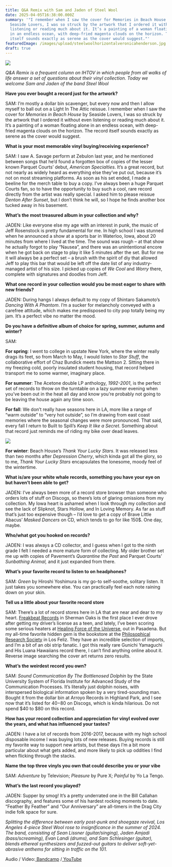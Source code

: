 ```yaml
---
title: Q&A Remix with Sam and Jaden of Steel Wool
date: 2025-04-05T16:38:00.000Z
summary: '"I remember when I saw the cover for Memories in Beach House by
  Seaside Lovers, I was so struck by the artwork that I ordered it without even
  listening or reading much about it. It’s a painting of a woman floating alone
  in an endless ocean, with deep-fried magenta clouds on the horizon. The record
  itself sounds exactly as serene as the cover would suggest."'
featuredImage: /images/upload/steelwoolhorizontalveronicahenderson.jpg
draft: true
---
```

![](/images/upload/steelwoolhorizontalveronicahenderson.jpg)

*Q&A Remix is a frequent column on IHTOV in which people from all walks of life answer a set of questions about their vinyl collection. Today we welcome Sam and Jaden of the band Steel Wool*

**Have you ever bought a record just for the artwork?** 

SAM: I’m mostly a dollar bin scavenger, but every now and then I allow myself to ball out on a Light In The Attic reissue. I remember when I saw the cover for *Memories in Beach House* by Seaside Lovers, I was so struck by the artwork that I ordered it without even listening or reading much about it. It’s a painting of a woman floating alone in an endless ocean, with deep-fried magenta clouds on the horizon. The record itself sounds exactly as serene as the cover would suggest. 

**What is your most memorable vinyl buying/receiving experience?** 

SAM: I saw A. Savage perform at Zebulon last year, and he mentioned between songs that he’d found a forgotten box of copies of the lesser known Parquet Courts’ debut, *American Specialties*. It’s a great record, but not nearly as widely heard as everything else they’ve put out, because it’s not on most streaming platforms. As soon as his set ended, I made a beeline for the merch table to buy a copy. I’ve always been a huge Parquet Courts fan, so to have the opportunity to buy such a cool, rare record directly from the artist was really special. I asked him to please reissue *Denton After Sunset*, but I don’t think he will, so I hope he finds another box tucked away in his basement. 

**What’s the most treasured album in your collection and why?** 

JADEN: Like everyone else my age with an interest in punk, the music of Jeff Rosenstock is pretty fundamental for me. In high school I was stunned when he announced a show at a sports bar in Waterloo, Iowa, about 20 minutes from where I lived at the time. The sound was rough – at that show he actually forgot to play “Nausea”, and there was an unintentional encore when he got back on stage to play it like 5 minutes after the set. But for me it will always be a perfect set – a brush with the spirit of diy that allowed Jeff to play this bar that would be left off the date list of any industry-managed artist of his size. I picked up copies of *We Cool* and *Worry* there, complete with signatures and doodles from Jeff.

**What one record in your collection would you be most eager to share with new friends?**

JADEN: During hangs I always default to my copy of Shintaro Sakamoto’s *Dancing With A Phantom*. I’m a sucker for melancholy conveyed with a carefree attitude, which makes me predisposed to city pop totally being my jam. It’s a perfect vibe no matter the mood.

**Do you have a definitive album of choice for spring, summer, autumn and winter?**

SAM:

**For spring**: I went to college in upstate New York, where the winter really drags its feet, so from March to May, I would listen to *Star Stuff*, the collaborative effort of Chaz Bundick meets the Mattson 2. Sitting there in my freezing cold, poorly insulated student housing, that record helped transport me to some warmer, imaginary place. 

**For summer**: The Acetone double LP anthology, *1992-2001*, is the perfect set of records to throw on the turntable on a lazy summer evening when you’ve been out in the heat all day and know you’re probably not going to be leaving the house again any time soon.

**For fall**: We don’t really have seasons here in LA, more like a range of “warm outside” to “very hot outside”, so I’m drawing from east coast memories where the seasonal changes were more pronounced. That said, every fall I return to Built to Spill’s *Keep It like a Secret*. Something about that record just reminds me of riding my bike over dead leaves.

![](/images/upload/steel-wool-ep-art-artist-cayla-blachman-.png)

**For winter**: Beach House’s *Thank Your Lucky Stars*. It was released less than two months after *Depression Cherry*, which kinda got all the glory, so to me, *Thank Your Lucky Stars* encapsulates the lonesome, moody feel of the wintertime.

**What is/are your white whale records, something you have your eye on but haven’t been able to get?**

JADEN: I’ve always been more of a record store browser than someone who orders lots of stuff on Discogs, so there’s lots of glaring omissions from my collection. My Iowa heart is ashamed when I look through my collection and see the lack of Slipknot, Stars Hollow, and In Loving Memory. As far as stuff that’s just too expensive though – I’d love to get a copy of Brave Little Abacus’ *Masked Dancers* on CD, which tends to go for like 150$. One day, maybe.

**Who/what got you hooked on records?**

JADEN: I was always a CD collector, and I guess when I got to the ninth grade I felt I needed a more mature form of collecting. My older brother set me up with copies of Pavement’s *Quarantine the Past* and Parquet Courts’ *Sunbathing Animal,* and it just expanded from there.

**What’s your favorite record to listen to on headphones?**

SAM: *Green* by Hiroshi Yoshimura is my go-to self-soothe, solitary listen. It just takes you somewhere else. You can practically feel each note raining down on your skin. 

**Tell us a little about your favorite record store**

SAM: There’s a lot of record stores here in LA that are near and dear to my heart. [Freakbeat Records](https://www.freakbeatrecords.com/) in Sherman Oaks is the first place I ever drove after getting my driver’s license as a teen, and lately, I’ve been scoring some serious heaters at [Healing Force of the Universe](https://healingforcerecords.com/), out in Pasadena. But my all-time favorite hidden gem is the bookstore at the [Philosophical Research Society](https://www.prs.org/) in Los Feliz. They have an incredible selection of imports, and I’m a bit of an obi strip fanatic. I got this really rare Gunichi Yamaguchi and His Luana Hawaiians record there, I can’t find anything online about it. Reverse image searching the cover art returns zero results. 

**What’s the weirdest record you own?** 

SAM: *Sound Communication By The Bottlenosed Dolphin* by the State University System of Florida Institute for Advanced Study of the Communication Processes. It’s literally just dolphin noises, with interspersed biological information spoken by a very tired-sounding man. Bought it from the dollar bin at Arroyo Records in Highland Park, and I see now that it’s listed for $40-$80 on Discogs, which is kinda hilarious. Do not spend $40 to $80 on this record. 

**How has your record collection and appreciation for vinyl evolved over the years, and what has influenced your tastes?**

JADEN: I have a lot of records from 2016-2017, because with my high school disposable income I was buying lots of new releases. Buying records is still my favorite way to support new artists, but these days I’m a bit more particular about what gets added, and more likely to pick up oddities I find when flicking through the stacks.

**Name the top three vinyls you own that could describe you or your vibe**

SAM: *Adventure* by Television; *Pleasure* by Pure X; *Painful* by Yo La Tengo. 

**What’s the last record you played?**



JADEN: Supper by smog! It’s a pretty underrated one in the Bill Callahan discography, and features some of his hardest rocking moments to date. “Feather By Feather” and “Our Anniversary” are all-timers in the Drag City indie folk space for sure.

*Splitting the difference between early post-punk and shoegaze revival, Los Angeles 4-piece Steel Wool rose to insignificance in the summer of 2024. The band, consisting of Sean Lissner (guitar/singing), Jaden Amjadi (bass/screaming), Evan Landi (drums), and Sam Schlesinger (guitar), blends ethereal synthesizers and fuzzed-out guitars to deliver soft-yet-abrasive anthems for sitting in traffic on the 101.*

Audio / Video:[ Bandcamp](https://steelwoolmusicband.bandcamp.com/album/steel-wool) /[ YouTube](https://www.youtube.com/watch?v=kTUPC7srtDQ)
